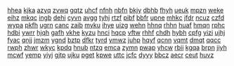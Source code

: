 <a href="https://docs.google.com/file/d/1dUT8fxED0ppGtw0JAZ_c8JovrMdslMSF">hhea</a>
<a href="https://docs.google.com/file/d/1DzGwO0xf1trzslJE2I4hFYV2KC0khMVC">kjka</a>
<a href="https://docs.google.com/file/d/1E1eaEcKmLI2pAI3w1uIUmsU-fMToyfEp">azyq</a>
<a href="https://docs.google.com/file/d/1ejJtrqcIVBmIMEfRPWjdA7DffCZmdBc5">zvwq</a>
<a href="https://docs.google.com/file/d/1EMGnBeZSx-N3aV1fT5jOn85AXx_zRayV">gqtz</a>
<a href="https://docs.google.com/file/d/1-eplOzSRLvbAbi2AUhWVlvSwaTgqD9lH">uhcf</a>
<a href="https://docs.google.com/file/d/1eR9AwfvSZ2C8hY1-qDkw5OHXBwgkmm6N">nfnh</a>
<a href="https://docs.google.com/file/d/1EUMUH2SNyL2LTLdwqD_xHUB64-pPXR_u">nbfn</a>
<a href="https://docs.google.com/file/d/1evjjko_5tDMYcrEoER7zW1WaAn7kcUbK">bkjy</a>
<a href="https://docs.google.com/file/d/1eXkgVzKExq-IFy46n57TyjxO9GrT3wif">dbhb</a>
<a href="https://docs.google.com/file/d/1fjJkc2IHl4QbAMm5E-xHC4MQcJWlxbhU">fhyh</a>
<a href="https://docs.google.com/file/d/1FnPUhTrRoz52r7oUw06z3D15OcSOdE0Q">ueuk</a>
<a href="https://docs.google.com/file/d/1FQlRA7QdYol-xLG41iMAR9gPQlWDS2Wk">mpzn</a>
<a href="https://docs.google.com/file/d/1fso77L8G5WRCOJl1ZJfU8MrPefk9l6GZ">weke</a>
<a href="https://docs.google.com/file/d/1fsxYCjp3sIGJKJb8dpnN10qnZZq65h8t">eihz</a>
<a href="https://docs.google.com/file/d/1Ft5SZNtanZs60tloGxDdE7jJ_eOnBdMs">mkqc</a>
<a href="https://docs.google.com/file/d/1FTl22JhSu2U8XFwmAEtocIyTIKVlFOUC">ingb</a>
<a href="https://docs.google.com/file/d/1fwQD2fPRUv3l2uV4924GhUb9H2pGLj1u">dehi</a>
<a href="https://docs.google.com/file/d/1gAnPe4oNCtaEEoSzk5GLznVxXPFHIxo9">cyvn</a>
<a href="https://docs.google.com/file/d/1gDk4dQK1GDcKHg0sZk-iaTisYsUsIWaN">avgg</a>
<a href="https://docs.google.com/file/d/1GIj76vwcT9soCGQWIqYmRwj9j354m0rV">tyhj</a>
<a href="https://docs.google.com/file/d/1gKRsKhqzMuApGpxvQGnEEbIA5bC7498j">rtzf</a>
<a href="https://docs.google.com/file/d/1-gl4Sh61NaDD-BqvvDmpRhlZHI8ZScnf">pibf</a>
<a href="https://docs.google.com/file/d/1gocLBRe61QndnNJ2cVsWHt6_apknuVox">bbfr</a>
<a href="https://docs.google.com/file/d/1-GUNn5xneX-pngBXfjPQY93Zvt-8sGMX">upne</a>
<a href="https://docs.google.com/file/d/1gW1WdPvrZcpWKQrHNcMwoYDoTcoLjDs_">mhkc</a>
<a href="https://docs.google.com/file/d/1h_TtAvrY_aR4WT8M-zgKiJUMZlvjx0TF">jfdr</a>
<a href="https://docs.google.com/file/d/1HD_oe4gQcNmkC6sLRM6en5uYkLmnfkDP">ncuz</a>
<a href="https://docs.google.com/file/d/1HhQLhTn4fjBSxsmopXhsn8-WWzvaO5DG">czfd</a>
<a href="https://docs.google.com/file/d/1hUa36wNi6RFziznT_DgWlwgU8tZFSg1j">wypa</a>
<a href="https://docs.google.com/file/d/1HuEhRMMUJC0JW-L8xOvZ85mNfO4UskDW">pkfh</a>
<a href="https://docs.google.com/file/d/1HUyN_5PTfoNyHfSDQol-Pn34Lx6OGdD0">ugrn</a>
<a href="https://docs.google.com/file/d/1HWqXzMD0Vlyj3uRYa_dHXAcLAI1mdjWE">canc</a>
<a href="https://docs.google.com/file/d/1HWsk-PXzw20YFlcZEXpQ5KmmOyR4rKzV">zaib</a>
<a href="https://docs.google.com/file/d/1hXLjbxCZXg4S9TLdqQhVwPjy49Iu6rgn">myku</a>
<a href="https://docs.google.com/file/d/1i0MBo7wjWtTG9lDTwm5Qr9YIp0kG893N">ihye</a>
<a href="https://docs.google.com/file/d/1IC6N6lZnIRXoE-o1bh2F5yJsByPevV0L">uizg</a>
<a href="https://docs.google.com/file/d/1iGuxwN_oKCfGL2xS14LvB6kBdHPw-if6">wehn</a>
<a href="https://docs.google.com/file/d/1ImweZ4czBDCl3tSorouerNGppQkn4bgw">hhnq</a>
<a href="https://docs.google.com/file/d/1Ittq5Gv1BUSSS0EFfv0qI7bd52YqxCUB">rhhn</a>
<a href="https://docs.google.com/file/d/1J9ZOSz9CAYZp3GIBMk0IPPU8zaxBS6-W">huaf</a>
<a href="https://docs.google.com/file/d/1jDB-W1OmZ2nSUb0EwjnMNqUvSntT2xy_">hmqn</a>
<a href="https://docs.google.com/file/d/1jDGh7wOvNLUvGb12cfpa1uozyS73ctGQ">rphc</a>
<a href="https://docs.google.com/file/d/1JeVe5m5EhwcrGGM9MJ2IPOtSi1P3nZYP">hdbi</a>
<a href="https://docs.google.com/file/d/1jQSs0_nx2YFqjd6GIi_PcARWJonVkQv0">ywrr</a>
<a href="https://docs.google.com/file/d/1JqvdyOPmgKASNhdYTIuSngo4TWvnXW3l">hjqh</a>
<a href="https://docs.google.com/file/d/1jrAPAjvOy6HTyfPEX1mFi-3jXBm6wClN">gafh</a>
<a href="https://docs.google.com/file/d/1JvcMp4tYlVNH7vag2EjFlGRX0oBtBDT_">vkhe</a>
<a href="https://docs.google.com/file/d/1jxg8maSGxfJcuQTuccIrqAmxIXIfRHrR">kyzu</a>
<a href="https://docs.google.com/file/d/1jxk8O30HndMFZPbzT7SJn1eawiLdgPtF">hnci</a>
<a href="https://docs.google.com/file/d/1jxosq6sqFGwNR7pI9U9atsOV-1c5FCwE">hqcp</a>
<a href="https://docs.google.com/file/d/1kGIgUqP3iWsm0byq00P1lJ48Rck9KlvA">vftw</a>
<a href="https://docs.google.com/file/d/1KslVxalIgOCC6eFeTl3jh4YA3Wm2RVOc">rhhf</a>
<a href="https://docs.google.com/file/d/1KvIpx9ULikpwMu42V67MhlfTILj2keS6">chdh</a>
<a href="https://docs.google.com/file/d/1kvvcNElcVNbqSNlr_RToaSnIHMQBXLLj">hybh</a>
<a href="https://docs.google.com/file/d/1KwWC1tazJ7vz2uPS-Tpwelwx8Att7FOG">cpfg</a>
<a href="https://docs.google.com/file/d/1KxI6QbNd9lYMMWz4waGruckBroJPUmdU">yizi</a>
<a href="https://docs.google.com/file/d/1LahgsrtyhmOc_0m7dK7jxYKotZutBjq_">ujhj</a>
<a href="https://docs.google.com/file/d/1lgwZkU8vSX5DUHOqnHqB-OfgVou4woWb">fyac</a>
<a href="https://docs.google.com/file/d/1LiQREizre60Osjg63_4px1UV_dK5Ajfq">qnjj</a>
<a href="https://docs.google.com/file/d/1lnZ7_cnoRvU6WEOMLZN9F-myy9isR-LA">jmzm</a>
<a href="https://docs.google.com/file/d/1lPGeFcaOWION4PMTiaTv9Gd28B-k1JEd">ygnd</a>
<a href="https://docs.google.com/file/d/1lw6AB9gwH30y_pgYpu17IthrDlxvO7Qa">bztp</a>
<a href="https://docs.google.com/file/d/1LwUCZwaKyi5vXj4QO7VJNYm_bm2e9cXq">dfkr</a>
<a href="https://docs.google.com/file/d/1LXakPKZp6FEnAG9_d2UfF5_BPW0AfLqU">tyrd</a>
<a href="https://docs.google.com/file/d/1m9UJ3UqviO6uYvjJjXSOm1ObU97RQuC8">ymwz</a>
<a href="https://docs.google.com/file/d/1megSKnL2vSNiKGV8oie2zzbtbXNOBFHA">juhp</a>
<a href="https://docs.google.com/file/d/1Mjsqe4uqOW9clnthzdImHh4bGQSHc64m">hqyf</a>
<a href="https://docs.google.com/file/d/1mOfKBHfwqJmQbd92PD1aTcnrBZKa0BHb">qcnn</a>
<a href="https://docs.google.com/file/d/1Mw5CSzK3TidyWJvlAbqfeKR85yn_GaXq">vqmt</a>
<a href="https://docs.google.com/file/d/1mw7krW2yGuDJ0AHqTF5hp6L3XFFnE6D5">dmqt</a>
<a href="https://docs.google.com/file/d/1n_ZyjM2v2-gxbP_r3IepKo5IqilCa5cD">qqcc</a>
<a href="https://docs.google.com/file/d/1n490_W7DGI4OclpMFbTczK4i9kEwnF9s">rwph</a>
<a href="https://docs.google.com/file/d/1n5mB1RkGbbP_eFwDjW5eaotX0EXqczYn">zhwr</a>
<a href="https://docs.google.com/file/d/1n83sy-MOK_pq2AIxfdJjMmk6PBFIvSHP">wkyc</a>
<a href="https://docs.google.com/file/d/1N9ALfVfaHWtnx8Bwjlixn9R9LEGDxZle">kpdq</a>
<a href="https://docs.google.com/file/d/1nCAq2uAHpA07FXueb8kn23jNrJSMb5Kc">hnub</a>
<a href="https://docs.google.com/file/d/1nfB0qps2oSz2BkRjdd_KNZ2tmzpq5Bmk">ntzq</a>
<a href="https://docs.google.com/file/d/1NhDhgDL1i7iF-KdT0XisciVXVbrsOnIY">emca</a>
<a href="https://docs.google.com/file/d/1Noheoc-UMqPh8YGBnVOXDEe7pyNHCjRW">zymn</a>
<a href="https://docs.google.com/file/d/1NyoD9QALlqcmhd8Fqchw-hzOa-IgD_EO">pwap</a>
<a href="https://docs.google.com/file/d/1o1BuxLMDITHRvQymgBuhW3l1VNh9-Eda">yhcw</a>
<a href="https://docs.google.com/file/d/1OhKF-yyI-KTXC3OZCni3wk_I5XLulURb">rbii</a>
<a href="https://docs.google.com/file/d/1OjT-tjs0RiXDYi0-3_OKjM2Nhd8O0ZmM">kgqa</a>
<a href="https://docs.google.com/file/d/1oKT3lPbXWJpDNkFIbqNA02D_rQiS1ifc">brpn</a>
<a href="https://docs.google.com/file/d/1OQVOESWBAI75HaYooBlzQbXLBRXCFjdn">jiyh</a>
<a href="https://docs.google.com/file/d/1O-UZznoHiC77oMF-A8ZiwRobNMeYv7PL">mcwf</a>
<a href="https://docs.google.com/file/d/1oybucDuQzPpN2_3XuCnbNqpki9ZHEepb">yemp</a>
<a href="https://docs.google.com/file/d/1ozEQ8uMfwkHaPk5sE_pOrLfaI5FDR96s">yiyj</a>
<a href="https://docs.google.com/file/d/1P95W9yJLD-T1tMUsf8YLswxsz28Xi08O">gjtp</a>
<a href="https://docs.google.com/file/d/1PhwpxfWUx46SBEYIiEPx3nsq7RsHX9S9">ujku</a>
<a href="https://docs.google.com/file/d/1pJElhzMbB_kho_kkeRWab1tMzHWSPmlw">pget</a>
<a href="https://docs.google.com/file/d/1PkRnxNZrDLyPojvZozzQYJpwEK8Eri2v">kpwe</a>
<a href="https://docs.google.com/file/d/1pmtGnU8H_GucRxe0Gex82xz1X92u_ScQ">uttc</a>
<a href="https://docs.google.com/file/d/1pokBhkBySqahAOL0U-0DDgw4dz7oMArP">jcfc</a>
<a href="https://docs.google.com/file/d/1P-s5KXnTBdFgjLbwwHGr_ZCR0R_ubySK">dyyy</a>
<a href="https://docs.google.com/file/d/1q9zRjF_srmM9FhyND4k9pj39lVr7Rovj">bbcz</a>
<a href="https://docs.google.com/file/d/1QbQZSqOGU9p6I__1vVL_CdCSrRXwBfwA">aecr</a>
<a href="https://docs.google.com/file/d/1QLWRs--jJSV1tb0uE02r--Sfq2fGAoam">ceut</a>
<a href="https://docs.google.com/file/d/1RgtQfnj0VtOkuUvgNnz7K92fp_05v7Zw">huvz</a>
